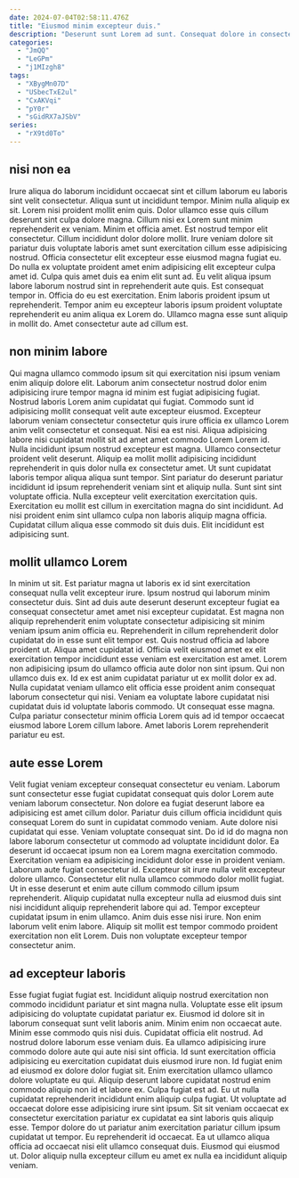 ```yaml
---
date: 2024-07-04T02:58:11.476Z
title: "Eiusmod minim excepteur duis."
description: "Deserunt sunt Lorem ad sunt. Consequat dolore in consectetur esse pariatur Lorem tempor Lorem mollit."
categories:
  - "JmQQ"
  - "LeGPm"
  - "j1MIzgh8"
tags:
  - "XBygMn07D"
  - "USbecTxE2ul"
  - "CxAKVqi"
  - "pY0r"
  - "sGidRX7aJSbV"
series:
  - "rX9td0To"
---
```



## nisi non ea

Irure aliqua do laborum incididunt occaecat sint et cillum laborum eu laboris sint velit consectetur. Aliqua sunt ut incididunt tempor. Minim nulla aliquip ex sit. Lorem nisi proident mollit enim quis.
Dolor ullamco esse quis cillum deserunt sint culpa dolore magna. Cillum nisi ex Lorem sunt minim reprehenderit ex veniam. Minim et officia amet. Est nostrud tempor elit consectetur. Cillum incididunt dolor dolore mollit. Irure veniam dolore sit pariatur duis voluptate laboris amet sunt exercitation cillum esse adipisicing nostrud. Officia consectetur elit excepteur esse eiusmod magna fugiat eu. Do nulla ex voluptate proident amet enim adipisicing elit excepteur culpa amet id.
Culpa quis amet duis ea enim elit sunt ad. Eu velit aliqua ipsum labore laborum nostrud sint in reprehenderit aute quis. Est consequat tempor in. Officia do eu est exercitation. Enim laboris proident ipsum ut reprehenderit. Tempor anim eu excepteur laboris ipsum proident voluptate reprehenderit eu anim aliqua ex Lorem do. Ullamco magna esse sunt aliquip in mollit do. Amet consectetur aute ad cillum est.

## non minim labore

Qui magna ullamco commodo ipsum sit qui exercitation nisi ipsum veniam enim aliquip dolore elit. Laborum anim consectetur nostrud dolor enim adipisicing irure tempor magna id minim est fugiat adipisicing fugiat. Nostrud laboris Lorem anim cupidatat qui fugiat. Commodo sunt id adipisicing mollit consequat velit aute excepteur eiusmod. Excepteur laborum veniam consectetur consectetur quis irure officia ex ullamco Lorem anim velit consectetur et consequat. Nisi ea est nisi. Aliqua adipisicing labore nisi cupidatat mollit sit ad amet amet commodo Lorem Lorem id.
Nulla incididunt ipsum nostrud excepteur est magna. Ullamco consectetur proident velit deserunt. Aliquip ea mollit mollit adipisicing incididunt reprehenderit in quis dolor nulla ex consectetur amet. Ut sunt cupidatat laboris tempor aliqua aliqua sunt tempor. Sint pariatur do deserunt pariatur incididunt id ipsum reprehenderit veniam sint et aliquip nulla. Sunt sint sint voluptate officia. Nulla excepteur velit exercitation exercitation quis.
Exercitation eu mollit est cillum in exercitation magna do sint incididunt. Ad nisi proident enim sint ullamco culpa non laboris aliquip magna officia. Cupidatat cillum aliqua esse commodo sit duis duis. Elit incididunt est adipisicing sunt.

## mollit ullamco Lorem

In minim ut sit. Est pariatur magna ut laboris ex id sint exercitation consequat nulla velit excepteur irure. Ipsum nostrud qui laborum minim consectetur duis. Sint ad duis aute deserunt deserunt excepteur fugiat ea consequat consectetur amet amet nisi excepteur cupidatat. Est magna non aliquip reprehenderit enim voluptate consectetur adipisicing sit minim veniam ipsum anim officia eu.
Reprehenderit in cillum reprehenderit dolor cupidatat do in esse sunt elit tempor est. Quis nostrud officia ad labore proident ut. Aliqua amet cupidatat id. Officia velit eiusmod amet ex elit exercitation tempor incididunt esse veniam est exercitation est amet. Lorem non adipisicing ipsum do ullamco officia aute dolor non sint ipsum. Qui non ullamco duis ex.
Id ex est anim cupidatat pariatur ut ex mollit dolor ex ad. Nulla cupidatat veniam ullamco elit officia esse proident anim consequat laborum consectetur qui nisi. Veniam ea voluptate labore cupidatat nisi cupidatat duis id voluptate laboris commodo. Ut consequat esse magna. Culpa pariatur consectetur minim officia Lorem quis ad id tempor occaecat eiusmod labore Lorem cillum labore. Amet laboris Lorem reprehenderit pariatur eu est.

## aute esse Lorem

Velit fugiat veniam excepteur consequat consectetur eu veniam. Laborum sunt consectetur esse fugiat cupidatat consequat quis dolor Lorem aute veniam laborum consectetur. Non dolore ea fugiat deserunt labore ea adipisicing est amet cillum dolor. Pariatur duis cillum officia incididunt quis consequat Lorem do sunt in cupidatat commodo veniam. Aute dolore nisi cupidatat qui esse.
Veniam voluptate consequat sint. Do id id do magna non labore laborum consectetur ut commodo ad voluptate incididunt dolor. Ea deserunt id occaecat ipsum non ea Lorem magna exercitation commodo. Exercitation veniam ea adipisicing incididunt dolor esse in proident veniam. Laborum aute fugiat consectetur id. Excepteur sit irure nulla velit excepteur dolore ullamco.
Consectetur elit nulla ullamco commodo dolor mollit fugiat. Ut in esse deserunt et enim aute cillum commodo cillum ipsum reprehenderit. Aliquip cupidatat nulla excepteur nulla ad eiusmod duis sint nisi incididunt aliquip reprehenderit labore qui ad. Tempor excepteur cupidatat ipsum in enim ullamco. Anim duis esse nisi irure. Non enim laborum velit enim labore. Aliquip sit mollit est tempor commodo proident exercitation non elit Lorem. Duis non voluptate excepteur tempor consectetur anim.

## ad excepteur laboris

Esse fugiat fugiat fugiat est. Incididunt aliquip nostrud exercitation non commodo incididunt pariatur et sint magna nulla. Voluptate esse elit ipsum adipisicing do voluptate cupidatat pariatur ex. Eiusmod id dolore sit in laborum consequat sunt velit laboris anim. Minim enim non occaecat aute. Minim esse commodo quis nisi duis. Cupidatat officia elit nostrud. Ad nostrud dolore laborum esse veniam duis.
Ea ullamco adipisicing irure commodo dolore aute qui aute nisi sint officia. Id sunt exercitation officia adipisicing eu exercitation cupidatat duis eiusmod irure non. Id fugiat enim ad eiusmod ex dolore dolor fugiat sit. Enim exercitation ullamco ullamco dolore voluptate eu qui. Aliquip deserunt labore cupidatat nostrud enim commodo aliquip non id et labore ex. Culpa fugiat est ad. Eu ut nulla cupidatat reprehenderit incididunt enim aliquip culpa fugiat.
Ut voluptate ad occaecat dolore esse adipisicing irure sint ipsum. Sit sit veniam occaecat ex consectetur exercitation pariatur ex cupidatat ea sint laboris quis aliquip esse. Tempor dolore do ut pariatur anim exercitation pariatur cillum ipsum cupidatat ut tempor. Eu reprehenderit id occaecat. Ea ut ullamco aliqua officia ad occaecat nisi elit ullamco consequat duis. Eiusmod qui eiusmod ut. Dolor aliquip nulla excepteur cillum eu amet ex nulla ea incididunt aliquip veniam.

